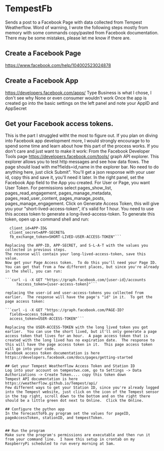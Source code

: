 # TempestFb
Sends a post to a Facebook Page with data collected from Tempest Weatherflow.  Word of warning, I wrote the following steps mostly from memory with some commands copy/pasted from Facebook documentation.  There may be some mistakes, please let me know if there are.

## Create a Facebook Page
https://www.facebook.com/help/104002523024878

## Create a Facebook App
https://developers.facebook.com/apps/
Type Business is what I chose, I don't see why None or even consumer wouldn't work
Once the app is created go into the basic settings on the left panel and note your AppID and AppSecret

## Get your Facebook access tokens.
This is the part I struggled witht the most to figure out.  If you plan on diving into Facebook app development more, I would strongly encourage to to spend some time and learn about how this part of the process works.  If you don't care and just want to make it work:
From the Facebook Developer Tools page https://developers.facebook.com/tools/ graph API explorer.  This explorer allows you to test http messages and see how data flows.  The page should load with me?fields=id,name in the explorer bar.  No need to do anything here, just click Submit".  You'll get a json response with your user id, copy this and save it, you'll need it later.
In the right panel, set the Facebook App field to the App you created.  For User or Page, you want User Token.  For permissions select pages_show_list, pages_read_engagement, pages_manage_metadata, pages_read_user_content, pages_manage_posts, pages_manage_engagement.
Click on Generate Access Token, this will give you your "short-lived-access-token", it's valid for 1 hour.
You need to use this access token to generate a long-lived-access-token.  To generate this token, open up a command shell and run:

```curl -i -X GET "https://graph.facebook.com/oauth/access_token?grant_type=fb_exchange_token&
  client_id=APP-ID&
  client_secret=APP-SECRET&
  fb_exchange_token=SHORT-LIVED-USER-ACCESS-TOKEN"```
  
Replacing the APP-ID, APP-SECRET, and S-L-A-T with the values you collected in previous steps.
The resonse will contain your long-lived-access-token, save this value.
Now get your Page Access token.  To do this you'll need your Page ID.  You can get that from a few different places, but since you're already in the shell, you can run:

```curl -i -X GET "https://graph.facebook.com/{user-id}/accounts
     ?access_token={user-access-token}"```
     
replacing the user-id and user-access-tokens you collected from earlier.  The response will have the page's "id" in it.  To get the page access token:

```curl -i -X GET "https://graph.facebook.com/PAGE-ID?
  fields=access_token&
  access_token=USER-ACCESS-TOKEN"```
  
Replacing the USER-ACCESS-TOKEN with the long lived token you got earlier.  You can use the short lived, but it'll only generate a page access token that lives for an hour.  A page access token that is created with the long lived has no expiration date.  The response to this will have the page access token in it.  This page access token will go into your code.
Facebook access token documentation is here https://developers.facebook.com/docs/pages/getting-started

## Get your Tempest WeatherFlow Access Token and Station ID
Log into your account on tempestwx.com, go to Settings -> Data Authorizations -> Create Token.... copy this token down
Tempest API documentation is here https://weatherflow.github.io/Tempest/api/
Few different ways to get your Station ID, since you're already logged into the Tempest website, just click on the icon of the Tempest sensor in the top right, scroll down to the bottom and on the right there should be a little green dot next to Online.  Click the Online.

## Configure the python app
In the forecastToFb.py program set the values for pageID, pageAccessToken, stationID, and tempestToken.  


## Run the program
Make sure the program's permissions are executable and then run it from your command line.  I have this setup in crontab on my RaspberryPi scheduled to run every morning at 5am.
